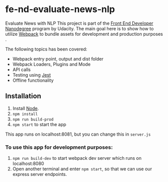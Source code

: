 # fe-nd-evaluate-news-nlp
Evaluate News with NLP
This project is part of the
[Front End Developer Nanodegree](https://www.udacity.com/course/front-end-web-developer-nanodegree--nd0011) program by Udacity.
The main goal here is to show how to utilize [Webpack](https://webpack.js.org/) to bundle assets for development 
and production purposes .

The following topics has been covered:

- Webpack entry point, output and dist folder
- Webpack Loaders, Plugins and Mode
- API calls
- Testing using [Jest](https://jestjs.io/en/)
- Offline functionality

## Installation
1. Install [Node](https://nodejs.org/en/).
2. `npm install`
3. `npm run build-prod`
4. `npm start` to start the app

This app runs on localhost:8081, but you can change this in `server.js`

### To use this app for development purposes:
1. `npm run build-dev` to start webpack dev server which runs on localhost:8080
2. Open another terminal and enter `npm start`, so that we can use our express server endpoints.
